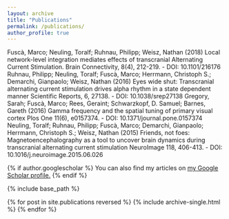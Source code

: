 ```yaml
---
layout: archive
title: "Publications"
permalink: /publications/
author_profile: true
---
```


Fuscà, Marco; Neuling, Toralf; Ruhnau, Philipp; Weisz, Nathan (2018) Local network-level integration mediates effects of transcranial Alternating Current Stimulation. Brain Connectivity, 8(4), 212-219. - DOI: 10.1101/216176
Ruhnau, Philipp; Neuling, Toralf; Fuscà, Marco; Herrmann, Christoph S.; Demarchi, Gianpaolo; Weisz, Nathan (2016) Eyes wide shut: Transcranial alternating current stimulation drives alpha rhythm in a state dependent manner Scientific Reports, 6, 27138. - DOI: 10.1038/srep27138
Gregory, Sarah; Fuscà, Marco; Rees, Geraint; Schwarzkopf, D. Samuel; Barnes, Gareth (2016) Gamma frequency and the spatial tuning of primary visual cortex Plos One 11(6), e0157374. - DOI: 10.1371/journal.pone.0157374
Neuling, Toralf; Ruhnau, Philipp; Fuscà, Marco; Demarchi, Gianpaolo; Herrmann, Christoph S.; Weisz, Nathan (2015) Friends, not foes: Magnetoencephalography as a tool to uncover brain dynamics during transcranial alternating current stimulation NeuroImage 118, 406-413. - DOI: 10.1016/j.neuroimage.2015.06.026

{% if author.googlescholar %}
  You can also find my articles on <u><a href="{{author.googlescholar}}">my Google Scholar profile</a>.</u>
{% endif %}

{% include base_path %}

{% for post in site.publications reversed %}
  {% include archive-single.html %}
{% endfor %}
